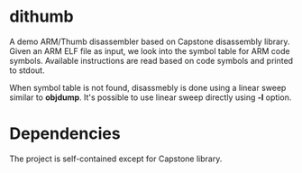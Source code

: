 # dithumb
A demo ARM/Thumb disassembler based on Capstone disassembly library. Given
an ARM ELF file as input, we look into the symbol table for ARM code symbols. 
Available instructions are read based on code symbols and printed to stdout.

When symbol table is not found, disassmebly is done using a linear sweep 
similar to **objdump**. It's possible to use linear sweep directly using **-l** option. 

# Dependencies 

The project is self-contained except for Capstone library.
